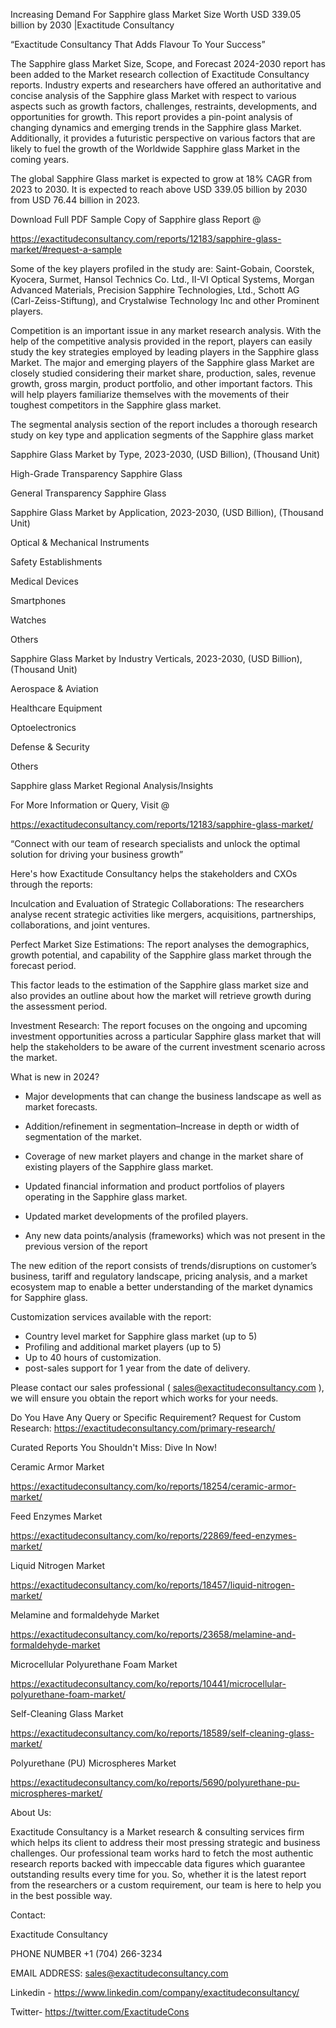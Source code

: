 Increasing Demand For Sapphire glass Market Size Worth USD 339.05 billion by 2030 |Exactitude Consultancy

“Exactitude Consultancy That Adds Flavour To Your Success”

The Sapphire glass Market Size, Scope, and Forecast 2024-2030 report has been added to the Market research collection of Exactitude Consultancy reports. Industry experts and researchers have offered an authoritative and concise analysis of the Sapphire glass Market with respect to various aspects such as growth factors, challenges, restraints, developments, and opportunities for growth. This report provides a pin-point analysis of changing dynamics and emerging trends in the Sapphire glass Market. Additionally, it provides a futuristic perspective on various factors that are likely to fuel the growth of the Worldwide Sapphire glass Market in the coming years.

The global Sapphire Glass market is expected to grow at 18% CAGR from 2023 to 2030. It is expected to reach above USD 339.05 billion by 2030 from USD 76.44 billion in 2023.

Download Full PDF Sample Copy of Sapphire glass Report @

https://exactitudeconsultancy.com/reports/12183/sapphire-glass-market/#request-a-sample

Some of the key players profiled in the study are: Saint-Gobain, Coorstek, Kyocera, Surmet, Hansol Technics Co. Ltd., II-VI Optical Systems, Morgan Advanced Materials, Precision Sapphire Technologies, Ltd., Schott AG (Carl-Zeiss-Stiftung), and Crystalwise Technology Inc and other Prominent players.

Competition is an important issue in any market research analysis. With the help of the competitive analysis provided in the report, players can easily study the key strategies employed by leading players in the Sapphire glass Market. The major and emerging players of the Sapphire glass Market are closely studied considering their market share, production, sales, revenue growth, gross margin, product portfolio, and other important factors. This will help players familiarize themselves with the movements of their toughest competitors in the Sapphire glass market.

The segmental analysis section of the report includes a thorough research study on key type and application segments of the Sapphire glass market

Sapphire Glass Market by Type, 2023-2030, (USD Billion), (Thousand Unit)

High-Grade Transparency Sapphire Glass

General Transparency Sapphire Glass

Sapphire Glass Market by Application, 2023-2030, (USD Billion), (Thousand Unit)

Optical & Mechanical Instruments

Safety Establishments

Medical Devices

Smartphones

Watches

Others

Sapphire Glass Market by Industry Verticals, 2023-2030, (USD Billion), (Thousand Unit)

Aerospace & Aviation

Healthcare Equipment

Optoelectronics

Defense & Security

Others



Sapphire glass Market Regional Analysis/Insights

For More Information or Query, Visit @

https://exactitudeconsultancy.com/reports/12183/sapphire-glass-market/

“Connect with our team of research specialists and unlock the optimal solution for driving your business growth”

Here's how Exactitude Consultancy helps the stakeholders and CXOs through the reports:

Inculcation and Evaluation of Strategic Collaborations: The researchers analyse recent strategic activities like mergers, acquisitions, partnerships, collaborations, and joint ventures.

Perfect Market Size Estimations: The report analyses the demographics, growth potential, and capability of the Sapphire glass market through the forecast period.

This factor leads to the estimation of the Sapphire glass market size and also provides an outline about how the market will retrieve growth during the assessment period.

Investment Research: The report focuses on the ongoing and upcoming investment opportunities across a particular Sapphire glass market that will help the stakeholders to be aware of the current investment scenario across the market.

What is new in 2024?

- Major developments that can change the business landscape as well as market forecasts.

- Addition/refinement in segmentation–Increase in depth or width of segmentation of the market.

- Coverage of new market players and change in the market share of existing players of the Sapphire glass market.

- Updated financial information and product portfolios of players operating in the Sapphire glass  market.

- Updated market developments of the profiled players.

- Any new data points/analysis (frameworks) which was not present in the previous version of the report

The new edition of the report consists of trends/disruptions on customer’s business, tariff and regulatory landscape, pricing analysis, and a market ecosystem map to enable a better understanding of the market dynamics for Sapphire glass.

Customization services available with the report:

- Country level market for Sapphire glass market (up to 5)
- Profiling and additional market players (up to 5)
- Up to 40 hours of customization.
- post-sales support for 1 year from the date of delivery.

Please contact our sales professional ( sales@exactitudeconsultancy.com ),  we will ensure you obtain the report which works for your needs.

Do You Have Any Query or Specific Requirement? Request for Custom Research: https://exactitudeconsultancy.com/primary-research/

Curated Reports You Shouldn't Miss: Dive In Now!

Ceramic Armor Market

https://exactitudeconsultancy.com/ko/reports/18254/ceramic-armor-market/

Feed Enzymes Market

https://exactitudeconsultancy.com/ko/reports/22869/feed-enzymes-market/

Liquid Nitrogen Market

https://exactitudeconsultancy.com/ko/reports/18457/liquid-nitrogen-market/

Melamine and formaldehyde Market

https://exactitudeconsultancy.com/ko/reports/23658/melamine-and-formaldehyde-market

Microcellular Polyurethane Foam Market

https://exactitudeconsultancy.com/ko/reports/10441/microcellular-polyurethane-foam-market/

Self-Cleaning Glass Market

https://exactitudeconsultancy.com/ko/reports/18589/self-cleaning-glass-market/

Polyurethane (PU) Microspheres Market

https://exactitudeconsultancy.com/ko/reports/5690/polyurethane-pu-microspheres-market/

About Us:

Exactitude Consultancy is a Market research & consulting services firm which helps its client to address their most pressing strategic and business challenges. Our professional team works hard to fetch the most authentic research reports backed with impeccable data figures which guarantee outstanding results every time for you. So, whether it is the latest report from the researchers or a custom requirement, our team is here to help you in the best possible way.

Contact:

Exactitude Consultancy

PHONE NUMBER +1 (704) 266-3234

EMAIL ADDRESS: sales@exactitudeconsultancy.com

Linkedin - https://www.linkedin.com/company/exactitudeconsultancy/

Twitter- https://twitter.com/ExactitudeCons
